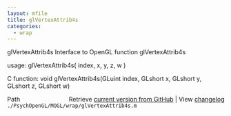 ```yaml
---
layout: mfile
title: glVertexAttrib4s
categories:
  - wrap
---
```


glVertexAttrib4s  Interface to OpenGL function glVertexAttrib4s

usage:  glVertexAttrib4s\( index, x, y, z, w \)

C function:  void glVertexAttrib4s\(GLuint index, GLshort x, GLshort y, GLshort z, GLshort w\)


<div class="code_header" style="text-align:right;">
  <span style="float:left;">Path&nbsp;&nbsp;</span> <span class="counter">Retrieve <a href=
  "https://raw.github.com/Psychtoolbox-3/Psychtoolbox-3/beta/./PsychOpenGL/MOGL/wrap/glVertexAttrib4s.m">current version from GitHub</a> | View <a href=
  "https://github.com/Psychtoolbox-3/Psychtoolbox-3/commits/beta/./PsychOpenGL/MOGL/wrap/glVertexAttrib4s.m">changelog</a></span>
</div>
<div class="code">
  <code>./PsychOpenGL/MOGL/wrap/glVertexAttrib4s.m</code>
</div>
